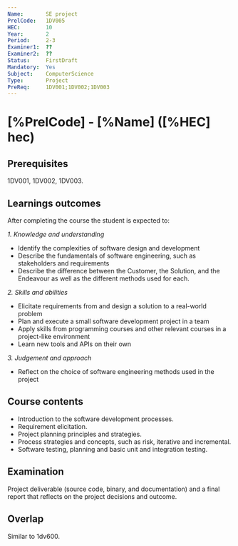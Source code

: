 ```yaml
---
Name:       SE project
PrelCode:   1DV005
HEC:        10
Year:       2
Period:     2-3
Examiner1:  ??    
Examiner2:  ??
Status:     FirstDraft
Mandatory:  Yes
Subject:    ComputerScience
Type:       Project
PreReq:     1DV001;1DV002;1DV003
---
```


# [%PrelCode] - [%Name] ([%HEC] hec)

## Prerequisites

1DV001, 1DV002, 1DV003.

## Learnings outcomes

After completing the course the student is expected to:

*1. Knowledge and understanding*

- Identify the complexities of software design and development
- Describe the fundamentals of software engineering, such as stakeholders and requirements
- Describe the difference between the Customer, the Solution, and the Endeavour as well as the different methods used for each.

*2.	Skills and abilities*

- Elicitate requirements from and design a solution to a real-world problem
- Plan and execute a small software development project in a team
- Apply skills from programming courses and other relevant courses in a project-like environment
- Learn new tools and APIs on their own

*3.	Judgement and approach*

- Reflect on the choice of software engineering methods used in the project

## Course contents

- Introduction to the software development processes.
- Requirement elicitation.
- Project planning principles and strategies.
- Process strategies and concepts, such as risk, iterative and incremental.
- Software testing, planning and basic unit and integration testing.

## Examination

Project deliverable (source code, binary, and documentation) and a final report that reflects on the project decisions and outcome.

## Overlap

Similar to 1dv600.